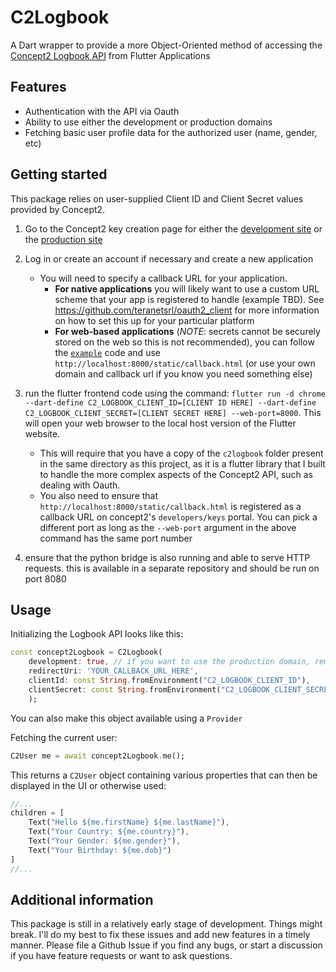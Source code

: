# C2Logbook

A Dart wrapper to provide a more Object-Oriented method of accessing the [Concept2 Logbook API](https://log.concept2.com/developers/documentation/) from Flutter Applications

## Features
- Authentication with the API via Oauth
- Ability to use either the development or production domains
- Fetching basic user profile data for the authorized user (name, gender, etc)


## Getting started
This package relies on user-supplied Client ID and Client Secret values provided by Concept2.

1. Go to the Concept2 key creation page for either the [development site](https://log-dev.concept2.com/developers/keys) or the [production site](https://log.concept2.com/developers/keys)
2. Log in or create an account if necessary and create a new application
   - You will need to specify a callback URL for your application.
     - **For native applications** you will likely want to use a custom URL scheme that your app is registered to handle (example TBD). See https://github.com/teranetsrl/oauth2_client for more information on how to set this up for your particular platform
     - **For web-based applications** (*NOTE*: secrets cannot be securely stored on the web so this is not recommended), you can follow the [`example`](./example/) code and use `http://localhost:8000/static/callback.html` (or use your own domain and callback url if you know you need something else)


3. run the flutter frontend code using the command: `flutter run -d chrome --dart-define C2_LOGBOOK_CLIENT_ID=[CLIENT ID HERE] --dart-define C2_LOGBOOK_CLIENT_SECRET=[CLIENT SECRET HERE] --web-port=8000`. This will open your web browser to the local host version of the Flutter website.
	- This will require that you have a copy of the `c2logbook` folder present in the same directory as this project, as it is a flutter library that I built to handle the more complex aspects of the Concept2 API, such as dealing with Oauth.
	- You also need to ensure that `http://localhost:8000/static/callback.html` is registered as a callback URL on concept2's `developers/keys` portal. You can pick a different port as long as the `--web-port` argument in the above command has the same port number
4. ensure that the python bridge is also running and able to serve HTTP requests. this is available in a separate repository and should be run on port 8080



## Usage

Initializing the Logbook API looks like this:

```dart
const concept2Logbook = C2Logbook(
	development: true, // if you want to use the production domain, remove this item or set it to false
	redirectUri: 'YOUR_CALLBACK_URL_HERE',
	clientId: const String.fromEnvironment("C2_LOGBOOK_CLIENT_ID"),
	clientSecret: const String.fromEnvironment("C2_LOGBOOK_CLIENT_SECRET")
	);
```
You can also make this object available using a `Provider`


Fetching the current user:


```dart 
C2User me = await concept2Logbook.me(); 
```

This returns a `C2User` object containing various properties that can then be displayed in the UI or otherwise used:

```dart
//...
children = [
	Text("Hello ${me.firstName} ${me.lastName}"),
	Text("Your Country: ${me.country}"),
	Text("Your Gender: ${me.gender}"),
	Text("Your Birthday: ${me.dob}")
]
//...
```


## Additional information

This package is still in a relatively early stage of development. Things might break. I'll do my best to fix these issues and add new features in a timely manner. Please file a Github Issue if you find any bugs, or start a discussion if you have feature requests or want to ask questions.
